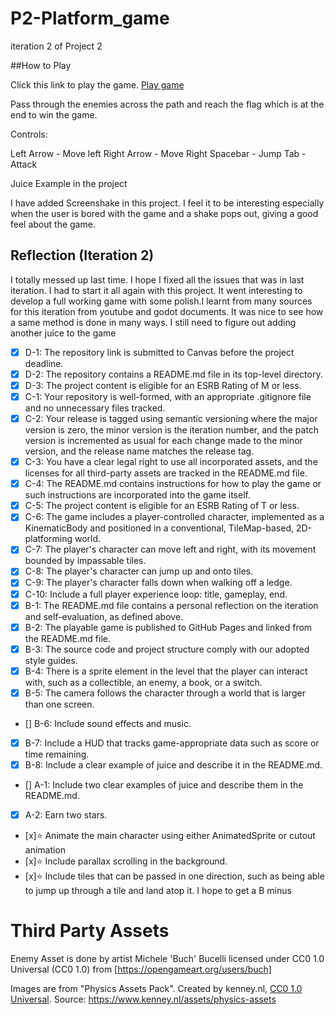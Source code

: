 # P2-Platform_game
iteration 2 of Project 2


##How to Play

Click this link to play the game. [Play game](https://bsu-cs315.github.io/P2-Platform_game/)

Pass through the enemies across the path and reach the flag which is at the end to win the game.

Controls:

Left Arrow - Move left
Right Arrow - Move Right
Spacebar - Jump
Tab - Attack

Juice Example in the project

I have added Screenshake in this project. I feel it to be interesting especially when the user is bored with the game and a shake pops out, giving a good
feel about the game. 

## Reflection (Iteration 2)

I totally messed up last time. I hope I fixed all the issues that was  in last iteration. I had to start it all again with this project.
It went interesting to develop a full working game with some polish.I learnt from many sources for this iteration from youtube and godot documents.
It was nice to see how a same method is done in many ways. I still need to figure out adding another juice to the game

- [x] D-1: The repository link is submitted to Canvas before the project deadline.
- [x] D-2: The repository contains a README.md file in its top-level directory.
- [x] D-3: The project content is eligible for an ESRB Rating of M or less.
- [x] C-1: Your repository is well-formed, with an appropriate .gitignore file and no unnecessary files tracked.
- [x] C-2: Your release is tagged using semantic versioning where the major version is zero, the minor version is the iteration number, and the patch version is incremented as usual for each change made to the minor version, and the release name matches the release tag.
- [x] C-3: You have a clear legal right to use all incorporated assets, and the licenses for all third-party assets are tracked in the README.md file.
- [x] C-4: The README.md contains instructions for how to play the game or such instructions are incorporated into the game itself.
- [x] C-5: The project content is eligible for an ESRB Rating of T or less.
- [x] C-6: The game includes a player-controlled character, implemented as a KinematicBody and positioned in a conventional, TileMap-based, 2D-platforming world.
- [x] C-7: The player's character can move left and right, with its movement bounded by impassable tiles.
- [x] C-8: The player's character can jump up and onto tiles.
- [x] C-9: The player's character falls down when walking off a ledge.
- [x] C-10: Include a full player experience loop: title, gameplay, end.
- [x] B-1: The README.md file contains a personal reflection on the iteration and self-evaluation, as defined above.
- [x] B-2: The playable game is published to GitHub Pages and linked from the README.md file.
- [x] B-3: The source code and project structure comply with our adopted style guides.
- [x] B-4: There is a sprite element in the level that the player can interact with, such as a collectible, an enemy, a book, or a switch.
- [x] B-5: The camera follows the character through a world that is larger than one screen.
- []  B-6: Include sound effects and music.
- [x] B-7: Include a HUD that tracks game-appropriate data such as score or time remaining.
- [x] B-8: Include a clear example of juice and describe it in the README.md.
- [] A-1: Include two clear examples of juice and describe them in the README.md.
- [x] A-2: Earn two stars.
- [x]⭐ Animate the main character using either AnimatedSprite or cutout animation
- [x]⭐ Include parallax scrolling in the background.
- [x]⭐ Include tiles that can be passed in one direction, such as being able to jump up through a tile and land atop it.
I hope to get a B minus

# Third Party Assets

Enemy Asset is done by artist Michele 'Buch' Bucelli licensed under CC0 1.0 Universal (CC0 1.0) from [https://opengameart.org/users/buch]

Images are from "Physics Assets Pack". Created by kenney.nl,
[CC0 1.0 Universal](https://creativecommons.org/publicdomain/zero/1.0/). Source: https://www.kenney.nl/assets/physics-assets


